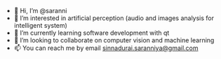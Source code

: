 - 👋 Hi, I’m @saranni
- 👀 I’m interested in artificial perception (audio and images analysis for intelligent system)
- 🌱 I’m currently learning software development with qt
- 💞️ I’m looking to collaborate on computer vision and machine learning 
- 📫 You can reach me by email sinnadurai.saranniya@gmail.com

<!---
saranni/saranni is a ✨ special ✨ repository because its `README.md` (this file) appears on your GitHub profile.
You can click the Preview link to take a look at your changes.
--->
